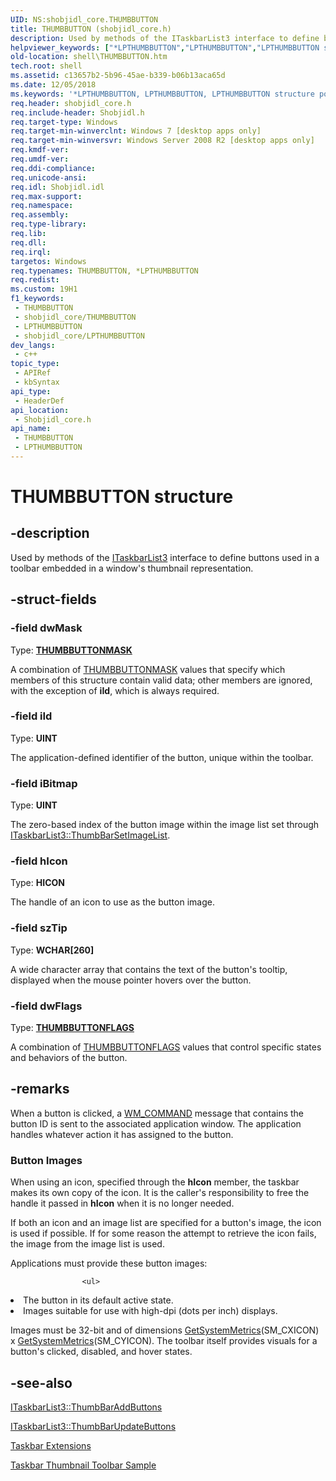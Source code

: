 ```yaml
---
UID: NS:shobjidl_core.THUMBBUTTON
title: THUMBBUTTON (shobjidl_core.h)
description: Used by methods of the ITaskbarList3 interface to define buttons used in a toolbar embedded in a window's thumbnail representation.
helpviewer_keywords: ["*LPTHUMBBUTTON","LPTHUMBBUTTON","LPTHUMBBUTTON structure pointer [Windows Shell]","THUMBBUTTON","THUMBBUTTON structure [Windows Shell]","_shell_THUMBBUTTON","shell.THUMBBUTTON","shobjidl_core/LPTHUMBBUTTON","shobjidl_core/THUMBBUTTON"]
old-location: shell\THUMBBUTTON.htm
tech.root: shell
ms.assetid: c13657b2-5b96-45ae-b339-b06b13aca65d
ms.date: 12/05/2018
ms.keywords: '*LPTHUMBBUTTON, LPTHUMBBUTTON, LPTHUMBBUTTON structure pointer [Windows Shell], THUMBBUTTON, THUMBBUTTON structure [Windows Shell], _shell_THUMBBUTTON, shell.THUMBBUTTON, shobjidl_core/LPTHUMBBUTTON, shobjidl_core/THUMBBUTTON'
req.header: shobjidl_core.h
req.include-header: Shobjidl.h
req.target-type: Windows
req.target-min-winverclnt: Windows 7 [desktop apps only]
req.target-min-winversvr: Windows Server 2008 R2 [desktop apps only]
req.kmdf-ver: 
req.umdf-ver: 
req.ddi-compliance: 
req.unicode-ansi: 
req.idl: Shobjidl.idl
req.max-support: 
req.namespace: 
req.assembly: 
req.type-library: 
req.lib: 
req.dll: 
req.irql: 
targetos: Windows
req.typenames: THUMBBUTTON, *LPTHUMBBUTTON
req.redist: 
ms.custom: 19H1
f1_keywords:
 - THUMBBUTTON
 - shobjidl_core/THUMBBUTTON
 - LPTHUMBBUTTON
 - shobjidl_core/LPTHUMBBUTTON
dev_langs:
 - c++
topic_type:
 - APIRef
 - kbSyntax
api_type:
 - HeaderDef
api_location:
 - Shobjidl_core.h
api_name:
 - THUMBBUTTON
 - LPTHUMBBUTTON
---
```


# THUMBBUTTON structure


## -description

Used by methods of the <a href="/windows/desktop/api/shobjidl_core/nn-shobjidl_core-itaskbarlist3">ITaskbarList3</a> interface to define buttons used in a toolbar embedded in a window's thumbnail representation.

## -struct-fields

### -field dwMask

Type: <b><a href="/windows/desktop/api/shobjidl_core/ne-shobjidl_core-thumbbuttonmask">THUMBBUTTONMASK</a></b>

A combination of <a href="/windows/desktop/api/shobjidl_core/ne-shobjidl_core-thumbbuttonmask">THUMBBUTTONMASK</a> values that specify which members of this structure contain valid data; other members are ignored, with the exception of <b>iId</b>, which is always required.

### -field iId

Type: <b>UINT</b>

The application-defined identifier of the button, unique within the toolbar.

### -field iBitmap

Type: <b>UINT</b>

The zero-based index of the button image within the image list set through <a href="/windows/desktop/api/shobjidl_core/nf-shobjidl_core-itaskbarlist3-thumbbarsetimagelist">ITaskbarList3::ThumbBarSetImageList</a>.

### -field hIcon

Type: <b>HICON</b>

The handle of an icon to use as the button image.

### -field szTip

Type: <b>WCHAR[260]</b>

A wide character array that contains the text of the button's tooltip, displayed when the mouse pointer hovers over the button.

### -field dwFlags

Type: <b><a href="/windows/desktop/api/shobjidl_core/ne-shobjidl_core-thumbbuttonflags">THUMBBUTTONFLAGS</a></b>

A combination of <a href="/windows/desktop/api/shobjidl_core/ne-shobjidl_core-thumbbuttonflags">THUMBBUTTONFLAGS</a> values that control specific states and behaviors of the button.

## -remarks

When a button is clicked, a <a href="/windows/desktop/menurc/wm-command">WM_COMMAND</a> message that contains the button ID is sent to the associated application window. The application handles whatever action it has assigned to the button.

<h3><a id="Button_Images"></a><a id="button_images"></a><a id="BUTTON_IMAGES"></a>Button Images</h3>
When using an icon, specified through the <b>hIcon</b> member, the taskbar makes its own copy of the icon. It is the caller's responsibility to free the handle it passed in <b>hIcon</b> when it is no longer needed.



If both an icon and an image list are specified for a button's image, the icon is used if possible. If for some reason the attempt to retrieve the icon fails, the image from the image list is used.

Applications must provide these button images:
            
                    <ul>
<li>The button in its default active state.</li>
<li>Images suitable for use with high-dpi (dots per inch) displays.</li>
</ul>


Images must be 32-bit and of dimensions <a href="/windows/desktop/api/winuser/nf-winuser-getsystemmetrics">GetSystemMetrics</a>(SM_CXICON) x <a href="/windows/desktop/api/winuser/nf-winuser-getsystemmetrics">GetSystemMetrics</a>(SM_CYICON). The toolbar itself provides visuals for a button's clicked, disabled, and hover states.

## -see-also

<a href="/windows/desktop/api/shobjidl_core/nf-shobjidl_core-itaskbarlist3-thumbbaraddbuttons">ITaskbarList3::ThumbBarAddButtons</a>



<a href="/windows/desktop/api/shobjidl_core/nf-shobjidl_core-itaskbarlist3-thumbbarupdatebuttons">ITaskbarList3::ThumbBarUpdateButtons</a>



<a href="/windows/desktop/shell/taskbar-extensions">Taskbar Extensions</a>



<a href="/previous-versions/windows/desktop/legacy/ee663597(v=vs.85)">Taskbar Thumbnail Toolbar Sample</a>

